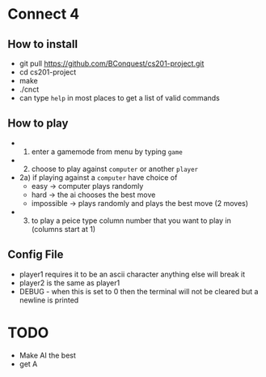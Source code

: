 # Connect 4
## How to install
- git pull https://github.com/BConquest/cs201-project.git 
- cd cs201-project
- make
- ./cnct
- can type `help` in most places to get a list of valid commands

## How to play
- 1) enter a gamemode from menu by typing `game`
- 2) choose to play against `computer` or another `player`
- 2a) if playing against a `computer` have choice of
	- easy -> computer plays randomly
	- hard -> the ai chooses the best move
	- impossible -> plays randomly and plays the best move (2 moves)
- 3) to play a peice type column number that you want to play in (columns start at 1)

## Config File
- player1 requires it to be an ascii character anything else will break it
- player2 is the same as player1
- DEBUG - when this is set to 0 then the terminal will not be cleared but a newline is printed

# TODO
- Make AI the best
- get A
